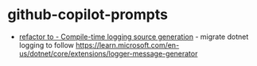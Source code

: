 # github-copilot-prompts

- [refactor to - Compile-time logging source generation](./prompts/dotnet-logger-message-source-generator.md) - migrate dotnet logging to follow https://learn.microsoft.com/en-us/dotnet/core/extensions/logger-message-generator